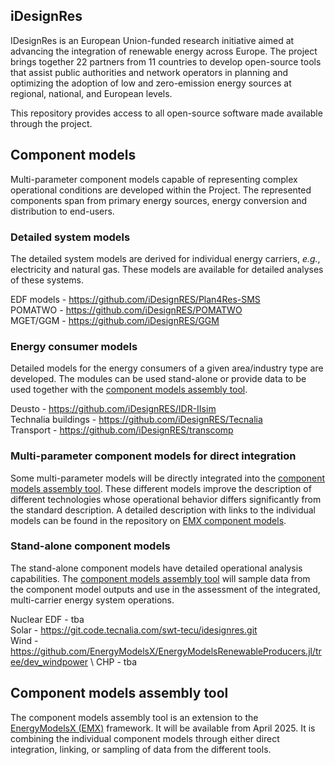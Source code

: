 ## iDesignRes

IDesignRes is an European Union-funded research initiative aimed at advancing the integration of renewable energy across Europe.
The project brings together 22 partners from 11 countries to develop open-source tools that assist public authorities and network operators in planning and optimizing the adoption of low and zero-emission energy sources at regional, national, and European levels.

This repository provides access to all open-source software made available through the project.

## Component models

Multi-parameter component models capable of representing complex operational conditions are developed within the Project.
The represented components span from primary energy sources, energy conversion and distribution to end-users.

### Detailed system models

The detailed system models are derived for individual energy carriers, *e.g.*, electricity and natural gas.
These models are available for detailed analyses of these systems.

EDF models - https://github.com/iDesignRES/Plan4Res-SMS \
POMATWO - https://github.com/iDesignRES/POMATWO \
MGET/GGM - https://github.com/iDesignRES/GGM

### Energy consumer models

Detailed models for the energy consumers of a given area/industry type are developed.
The modules can be used stand-alone or provide data to be used together with the [component models assembly tool](#component-models-assembly-tool).

Deusto - https://github.com/iDesignRES/IDR-IIsim \
Technalia buildings - https://github.com/iDesignRES/Tecnalia \
Transport - https://github.com/iDesignRES/transcomp

### Multi-parameter component models for direct integration

Some multi-parameter models will be directly integrated into the [component models assembly tool](#component-models-assembly-tool).
These different models improve the description of different technologies whose operational behavior differs significantly from the standard description.
A detailed description with links to the individual models can be found in the repository on [EMX component models](https://github.com/iDesignRES/EnergyModelsX_component_models).

### Stand-alone component models

The stand-alone component models have detailed operational analysis capabilities.
The [component models assembly tool](#component-models-assembly-tool) will sample data from the component model outputs and use in the assessment of the integrated, multi-carrier energy system operations.

Nuclear EDF - tba \
Solar - https://git.code.tecnalia.com/swt-tecu/idesignres.git \
Wind - https://github.com/EnergyModelsX/EnergyModelsRenewableProducers.jl/tree/dev_windpower \ 
CHP - tba

## Component models assembly tool

The component models assembly tool is an extension to the [EnergyModelsX (EMX)](https://github.com/EnergyModelsX) framework.
It will be available from April 2025.
It is combining the individual component models through either direct integration, linking, or sampling of data from the different tools.
